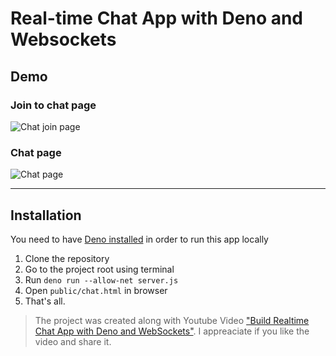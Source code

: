 # Real-time Chat App with Deno and Websockets

## Demo

### Join to chat page
![Chat join page](https://i.imgur.com/BCXT0Ba.png)

### Chat page
![Chat page](https://i.imgur.com/h0FE6pY.png)

--------------------

## Installation
You need to have [Deno installed](https://deno.land/#installation) in order to run this app locally

1. Clone the repository
2. Go to the project root using terminal
3. Run `deno run --allow-net server.js`
4. Open `public/chat.html` in browser
5. That's all.


> The project was created along with Youtube Video ["Build Realtime Chat App with Deno and WebSockets"](https://youtu.be/XWyUtYL6ynE). 
> I appreaciate if you like the video and share it.
